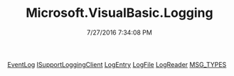 ﻿---
title: Microsoft.VisualBasic.Logging
date: 7/27/2016 7:34:08 PM
---

[EventLog](T-Microsoft.VisualBasic.Logging.EventLog.html)
[ISupportLoggingClient](T-Microsoft.VisualBasic.Logging.ISupportLoggingClient.html)
[LogEntry](T-Microsoft.VisualBasic.Logging.LogEntry.html)
[LogFile](T-Microsoft.VisualBasic.Logging.LogFile.html)
[LogReader](T-Microsoft.VisualBasic.Logging.LogReader.html)
[MSG_TYPES](T-Microsoft.VisualBasic.Logging.MSG_TYPES.html)
